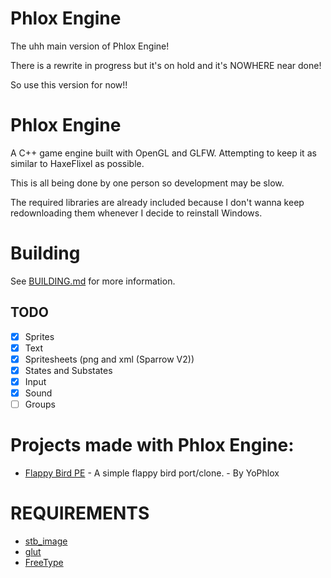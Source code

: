 # Phlox Engine

The uhh main version of Phlox Engine!

There is a rewrite in progress but it's on hold and it's NOWHERE near done!

So use this version for now!!

# Phlox Engine

A C++ game engine built with OpenGL and GLFW. Attempting to keep it as similar to HaxeFlixel as possible.

This is all being done by one person so development may be slow.

The required libraries are already included because I don't wanna keep redownloading them whenever I decide to reinstall Windows.

# Building

See [BUILDING.md](BUILDING.md) for more information.

## TODO
- [x] Sprites
- [x] Text
- [x] Spritesheets (png and xml (Sparrow V2))
- [x] States and Substates
- [x] Input
- [x] Sound
- [ ] Groups

# Projects made with Phlox Engine:

* [Flappy Bird PE](https://github.com/yophlox/FlappyBird-PE/tree/main) - A simple flappy bird port/clone. - By YoPhlox

# REQUIREMENTS

- [stb_image](https://github.com/nothings/stb)
- [glut](https://www.opengl.org/resources/libraries/glut/)
- [FreeType](https://freetype.org/)
